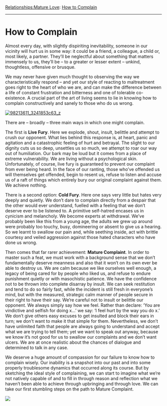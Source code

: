 [Relationships:](https://www.theschooloflife.com/thebookoflife/category/relationships/)[Mature Love](https://www.theschooloflife.com/thebookoflife/category/relationships/mature-love/): [How to Complain](https://www.theschooloflife.com/thebookoflife/how-to-complain/)

* * *

# How to Complain

Almost every day, with slightly dispiriting inevitability, someone in our vicinity will hurt us in some way: it could be a friend, a colleague, a child or, most likely, a partner. They’ll be neglectful about something that matters immensely to us, they’ll be – to a greater or lesser extent – unkind, thoughtless, offensive or brusque.

We may never have given much thought to observing the way we characteristically respond – and yet our style of reacting to maltreatment goes right to the heart of who we are, and can make the difference between a life of constant frustration and bitterness and one of tolerable co-existence. A crucial part of the art of living seems to lie in knowing how to complain constructively and sanely to those who do us wrong.

[![98213611_3241853c63_z](https://www.theschooloflife.com/thebookoflife/wp-content/uploads/2016/10/98213611_3241853c63_z.jpg)](http://www.thebookoflife.org/wp-content/uploads/2016/10/98213611_3241853c63_z.jpg)

There are – broadly – three main ways in which one might complain.

The first is **Live Fury**. Here we explode, shout, insult, belittle and attempt to crush our opponent. What lies behind this response is, at heart, panic and agitation and a catastrophic feeling of hurt and betrayal. The slight to our dignity cuts us so deep, unsettles us so much, we attempt to roar our way out of humiliation. Our bark may be loud but it comes from a place of extreme vulnerability. We are living without a psychological skin. Unfortunately, of course, live fury is guaranteed to prevent our complaint from ever being heard. In the face of our ranting, those who’ve offended us will themselves get offended, begin to resent us, refuse to listen and accuse us of a raft of things which entirely bury our original complaint against them. We achieve nothing.

There is a second option: **Cold Fury**. Here one says very little but hates very deeply and quietly. We don’t dare to complain directly from a despair that the other would ever understand, fuelled with a feeling that we don’t deserve ever to be listened to. A primitive self-hatred encases us in cynicism and melancholy. We become experts at withdrawal. We’ve probably been like this from a young age, the adults we grew up around were probably too touchy, busy, domineering or absent to give us a hearing. So we learnt to swallow our pain and, while seething inside, act with brittle courtesy and veiled aggression against those hated characters who have done us wrong.

Then comes that far rarer achievement: **Mature Complaint**. In order to master such a feat, we must work with a background sense that we don’t fundamentally deserve meanness and also that it won’t on its own ever be able to destroy us. We are calm because we like ourselves well enough, a legacy of being cared for by people who liked us, and refuse to endure punishment quietly or with masochistic patience. We have the confidence not to be thrown into complete disarray by insult. We can seek restitution and tend to do so fairly fast, while the incident is still fresh in everyone’s mind, but with the measured, strategic calm manner of people secure in their right to have their say. We’re careful not to insult or belittle our opponent. We always simply say how we feel. Rather than declare: ‘You are vindictive and selfish for doing x…’ we say: ‘I feel hurt by the way you do x.’ We don’t give others easy excuses to get insulted and block their ears in turn; we don’t want to make it that simple for them. Nevertheless, we don’t have unlimited faith that people are always going to understand and accept what we are trying to tell them; yet we want to speak out anyway, because we know it’s not good for us to swallow our complaints and we don’t want ulcers. We are at once realistic about the chances of dialogue and determined to talk in any case.

We deserve a huge amount of compassion for our failure to know how to complain wisely. Our inability is a snapshot into our past and into some properly troublesome dynamics that occurred along its course. But by sketching the ideal style of complaining, we can start to imagine what we’re not natively capable of and to fill in through reason and reflection what we haven’t been able to achieve through upbringing and through love. We can take our first stumbling steps on the path to Mature Complaint.

[![](https://img.youtube.com/vi/qVvxjGPq8BY/0.jpg)](https://www.youtube.com/embed/qVvxjGPq8BY '')
